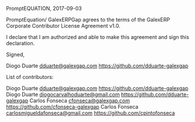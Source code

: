 PromptEQUATION, 2017-09-03

PromptEquation/ GalexERPGap agrees to the terms of the GalexERP Corporate Contributor License
Agreement v1.0.

I declare that I am authorized and able to make this agreement and sign this
declaration.

Signed,

Diogo Duarte dduarte@galexgap.com https://github.com/dduarte-galexgap

List of contributors:

Diogo Duarte dduarte@galexgap.com https://github.com/dduarte-galexgap
Diogo Duarte diogocarvalhoduarte@gmail.com https://github.com/dduarte-galexgap
Carlos Fonseca cfonseca@galexgap.com https://github.com/cfonseca-galexgap
Carlos Fonseca carlosmigueldafonseca@gmail.com https://github.com/cpintofonseca
